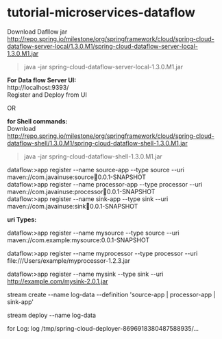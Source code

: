 # tutorial-microservices-dataflow


Download Dafllow jar <br>
http://repo.spring.io/milestone/org/springframework/cloud/spring-cloud-dataflow-server-local/1.3.0.M1/spring-cloud-dataflow-server-local-1.3.0.M1.jar <br>

> java -jar spring-cloud-dataflow-server-local-1.3.0.M1.jar <br>

<b>For Data flow Server UI:</b> <br>
http://localhost:9393/ <br>
Register and Deploy from UI <br>

OR

<b>for Shell commands:</b> <br>
Download http://repo.spring.io/milestone/org/springframework/cloud/spring-cloud-dataflow-shell/1.3.0.M1/spring-cloud-dataflow-shell-1.3.0.M1.jar <br>
> java -jar spring-cloud-dataflow-shell-1.3.0.M1.jar <br>
 
dataflow:>app register --name source-app --type source --uri maven://com.javainuse:source:jar:0.0.1-SNAPSHOT <br>
dataflow:>app register --name processor-app --type processor --uri maven://com.javainuse:processor:jar:0.0.1-SNAPSHOT <br>
dataflow:>app register --name sink-app --type sink --uri maven://com.javainuse:sink:jar:0.0.1-SNAPSHOT <br>

<b>uri Types:</b>

dataflow:>app register --name mysource --type source --uri maven://com.example:mysource:0.0.1-SNAPSHOT <br>

dataflow:>app register --name myprocessor --type processor --uri file:///Users/example/myprocessor-1.2.3.jar <br>

dataflow:>app register --name mysink --type sink --uri http://example.com/mysink-2.0.1.jar <br>

stream create --name log-data --definition 'source-app | processor-app | sink-app' <br>

stream deploy --name log-data <br>

for Log: log /tmp/spring-cloud-deployer-8696918380487588935/... <br>

